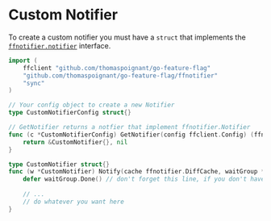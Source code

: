 # Custom Notifier
To create a custom notifier you must have a `struct` that implements the [`ffnotifier.notifier`](https://pkg.go.dev/github.com/thomaspoignant/go-feature-flag/ffnotifier/notifier) interface.

```go linenums="1"
import (
	ffclient "github.com/thomaspoignant/go-feature-flag"
	"github.com/thomaspoignant/go-feature-flag/ffnotifier"
	"sync"
)

// Your config object to create a new Notifier
type CustomNotifierConfig struct{}

// GetNotifier returns a notfier that implement ffnotifier.Notifier
func (c *CustomNotifierConfig) GetNotifier(config ffclient.Config) (ffnotifier.Notifier, error) {
	return &CustomNotifier{}, nil
}

type CustomNotifier struct{}
func (w *CustomNotifier) Notify(cache ffnotifier.DiffCache, waitGroup *sync.WaitGroup) {
	defer waitGroup.Done() // don't forget this line, if you don't have it you can break your notifications
	
	// ...
	// do whatever you want here
}
```
